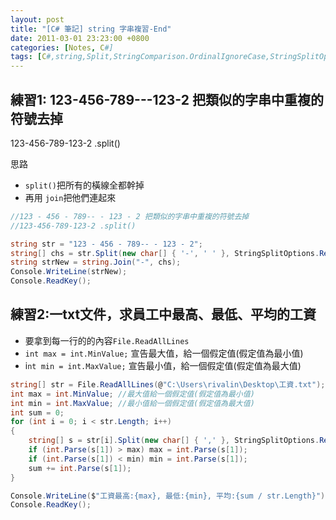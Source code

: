 ```yaml
---
layout: post
title: "[C# 筆記] string 字串複習-End"
date: 2011-03-01 23:23:00 +0800
categories: [Notes, C#]
tags: [C#,string,Split,StringComparison.OrdinalIgnoreCase,StringSplitOptions.RemoveEmptyEntries,Substring,new string()]
---
```


## 練習1: 123-456-789---123-2 把類似的字串中重複的符號去掉
123-456-789-123-2 .split()

思路
- `split()`把所有的橫線全都幹掉
- 再用 `join`把他們連起來

```c#
//123 - 456 - 789-- - 123 - 2 把類似的字串中重複的符號去掉
//123-456-789-123-2 .split()

string str = "123 - 456 - 789-- - 123 - 2";
string[] chs = str.Split(new char[] { '-', ' ' }, StringSplitOptions.RemoveEmptyEntries);
string strNew = string.Join("-", chs);
Console.WriteLine(strNew);
Console.ReadKey();
```

## 練習2:一txt文件，求員工中最高、最低、平均的工資

- 要拿到每一行的的內容`File.ReadAllLines`
- `int max = int.MinValue;` 宣告最大值，給一個假定值(假定值為最小值)
- i`nt min = int.MaxValue;` 宣告最小值，給一個假定值(假定值為最大值)

```c#
string[] str = File.ReadAllLines(@"C:\Users\rivalin\Desktop\工資.txt");
int max = int.MinValue; //最大值給一個假定值(假定值為最小值)
int min = int.MaxValue; //最小值給一個假定值(假定值為最大值)
int sum = 0;
for (int i = 0; i < str.Length; i++)
{
    string[] s = str[i].Split(new char[] { ',' }, StringSplitOptions.RemoveEmptyEntries);
    if (int.Parse(s[1]) > max) max = int.Parse(s[1]);
    if (int.Parse(s[1]) < min) min = int.Parse(s[1]);
    sum += int.Parse(s[1]);
}

Console.WriteLine($"工資最高:{max}, 最低:{min}, 平均:{sum / str.Length}");
Console.ReadKey();
```